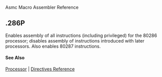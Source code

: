 Asmc Macro Assembler Reference

## .286P

Enables assembly of all instructions (including privileged) for the 80286 processor; disables assembly of instructions introduced with later processors. Also enables 80287 instructions.

#### See Also

[Processor](processor.md) | [Directives Reference](readme.md)
